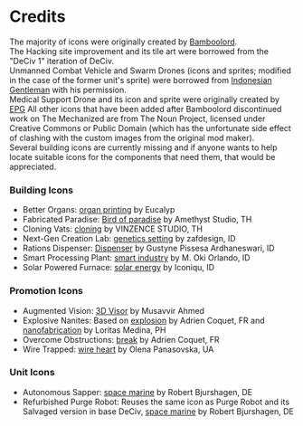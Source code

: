 # Credits

The majority of icons were originally created by [Bamboolord](https://github.com/RealBamboolord).<br>
The Hacking site improvement and its tile art were borrowed from the "DeCiv 1" iteration of DeCiv.<br>
Unmanned Combat Vehicle and Swarm Drones (icons and sprites; modified in the case of the former unit's sprite) were borrowed from [Indonesian Gentleman](https://github.com/carriontrooper) with his permission.<br>
Medical Support Drone and its icon and sprite were originally created by [EPG]()
All other icons that have been added after Bamboolord discontinued work on The Mechanized are from The Noun Project, licensed under Creative Commons or Public Domain (which has the unfortunate side effect of clashing with the custom images from the original mod maker).<br>
Several building icons are currently missing and if anyone wants to help locate suitable icons for the components that need them, that would be appreciated.

### Building Icons
- Better Organs: [organ printing](https://thenounproject.com/icon/organ-printing-2643130/) by Eucalyp
- Fabricated Paradise: [Bird of paradise](https://thenounproject.com/icon/bird-of-paradise-5295135/) by Amethyst Studio, TH
- Cloning Vats: [cloning](https://thenounproject.com/icon/cloning-2838658/) by VINZENCE STUDIO, TH
- Next-Gen Creation Lab: [genetics setting](https://thenounproject.com/icon/genetics-setting-5474822/) by zafdesign, ID
- Rations Dispenser: [Dispenser](https://thenounproject.com/icon/dispenser-4565083/) by Gustyne Pissesa Ardhaneswari, ID
- Smart Processing Plant: [smart industry](https://thenounproject.com/icon/smart-industry-5558039/) by M. Oki Orlando, ID
- Solar Powered Furnace: [solar energy](https://thenounproject.com/icon/solar-energy-5409541/) by Iconiqu, ID

### Promotion Icons
- Augmented Vision: [3D Visor](https://thenounproject.com/icon/3d-visor-898328/) by Musavvir Ahmed
- Explosive Nanites: Based on [explosion](https://thenounproject.com/icon/explosion-6216014/) by Adrien Coquet, FR and [nanofabrication](https://thenounproject.com/icon/nanofabrication-4331493/) by Loritas Medina, PH
- Overcome Obstructions: [break](https://thenounproject.com/icon/break-3968745/) by Adrien Coquet, FR
- Wire Trapped: [wire heart](https://thenounproject.com/icon/wire-heart-3819826/) by Olena Panasovska, UA

### Unit Icons
- Autonomous Sapper: [space marine](https://thenounproject.com/icon/space-marine-118891/) by Robert Bjurshagen, DE
- Refurbished Purge Robot: Reuses the same icon as Purge Robot and its Salvaged version in base DeCiv, [space marine](https://thenounproject.com/icon/space-marine-118882/) by Robert Bjurshagen, DE